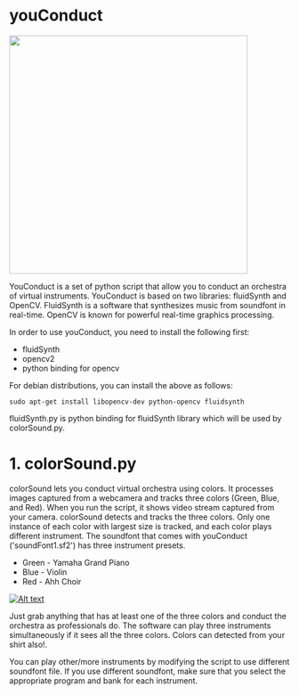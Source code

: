 # youConduct

<img src="http://www.trbimg.com/img-53e3e2cc/turbine/la-ca-0928-salonen-pg" alt="" width="428"></a>

YouConduct is a set of python script that allow you to conduct an orchestra of virtual instruments. YouConduct is based on two libraries: fluidSynth and OpenCV. FluidSynth is a software that synthesizes music from soundfont in real-time. OpenCV is known for powerful real-time graphics processing.

In order to use youConduct, you need to install the following first:
  - fluidSynth 
  - opencv2
  - python binding for opencv

For debian distributions, you can install the above as follows:

    sudo apt-get install libopencv-dev python-opencv fluidsynth
  
fluidSynth.py is python binding for fluidSynth library which will be used by colorSound.py.

# 1. colorSound.py
colorSound lets you conduct virtual orchestra using colors. It processes images captured from a webcamera and tracks three colors (Green, Blue, and Red). When you run the script, it shows video stream captured from your camera. colorSound detects and tracks the three colors. Only one instance of each color with largest size is tracked, and each color plays different instrument. The soundfont that comes with youConduct ('soundFont1.sf2') has three instrument presets. 

  - Green - Yamaha Grand Piano
  - Blue - Violin
  - Red - Ahh Choir
 
 [![Alt text](https://img.youtube.com/vi/zS5q4DHf4qs/0.jpg)](https://www.youtube.com/watch?v=zS5q4DHf4qs)

Just grab anything that has at least one of the three colors and conduct the orchestra as professionals do. The software can play three instruments simultaneously if it sees all the three colors. Colors can detected from your shirt also!.

You can play other/more instruments by modifying the script to use different soundfont file. If you use different soundfont, make sure that you select the appropriate program and bank for each instrument. 
